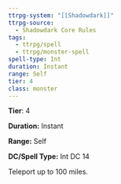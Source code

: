 ```yaml
---
ttrpg-system: "[[Shadowdark]]"
ttrpg-source:
  - Shadowdark Core Rules
tags:
  - ttrpg/spell
  - ttrpg/monster-spell
spell-type: Int
duration: Instant
range: Self
tier: 4
class: monster
---
```

**Tier**: 4

**Duration:** Instant

**Range:** Self

**DC/Spell Type:** Int DC 14

Teleport up to 100 miles. 
